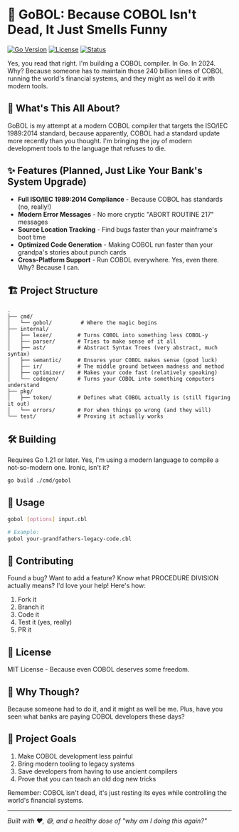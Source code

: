 # 🚀 GoBOL: Because COBOL Isn't Dead, It Just Smells Funny

[![Go Version](https://img.shields.io/badge/Go-1.21%2B-00ADD8.svg)](https://golang.org/doc/go1.21)
[![License](https://img.shields.io/badge/license-MIT-blue.svg)](LICENSE)
[![Status](https://img.shields.io/badge/status-it's%20complicated-orange.svg)](https://github.com/mattwebdev/gobol)

Yes, you read that right. I'm building a COBOL compiler. In Go. In 2024. Why? Because someone has to maintain those 240 billion lines of COBOL running the world's financial systems, and they might as well do it with modern tools.

## 🤔 What's This All About?

GoBOL is my attempt at a modern COBOL compiler that targets the ISO/IEC 1989:2014 standard, because apparently, COBOL had a standard update more recently than you thought. I'm bringing the joy of modern development tools to the language that refuses to die.

## ✨ Features (Planned, Just Like Your Bank's System Upgrade)

- **Full ISO/IEC 1989:2014 Compliance** - Because COBOL has standards (no, really!)
- **Modern Error Messages** - No more cryptic "ABORT ROUTINE 217" messages
- **Source Location Tracking** - Find bugs faster than your mainframe's boot time
- **Optimized Code Generation** - Making COBOL run faster than your grandpa's stories about punch cards
- **Cross-Platform Support** - Run COBOL everywhere. Yes, even there. Why? Because I can.

## 🏗️ Project Structure

```
.
├── cmd/
│   └── gobol/         # Where the magic begins
├── internal/
│   ├── lexer/        # Turns COBOL into something less COBOL-y
│   ├── parser/       # Tries to make sense of it all
│   ├── ast/          # Abstract Syntax Trees (very abstract, much syntax)
│   ├── semantic/     # Ensures your COBOL makes sense (good luck)
│   ├── ir/           # The middle ground between madness and method
│   ├── optimizer/    # Makes your code fast (relatively speaking)
│   └── codegen/      # Turns your COBOL into something computers understand
├── pkg/
│   ├── token/        # Defines what COBOL actually is (still figuring it out)
│   └── errors/       # For when things go wrong (and they will)
└── test/             # Proving it actually works
```

## 🛠️ Building

Requires Go 1.21 or later. Yes, I'm using a modern language to compile a not-so-modern one. Ironic, isn't it?

```bash
go build ./cmd/gobol
```

## 🚦 Usage

```bash
gobol [options] input.cbl

# Example:
gobol your-grandfathers-legacy-code.cbl
```

## 🤝 Contributing

Found a bug? Want to add a feature? Know what PROCEDURE DIVISION actually means? I'd love your help! Here's how:

1. Fork it
2. Branch it
3. Code it
4. Test it (yes, really)
5. PR it

## 📜 License

MIT License - Because even COBOL deserves some freedom.

## 💭 Why Though?

Because someone had to do it, and it might as well be me. Plus, have you seen what banks are paying COBOL developers these days? 

## 🎯 Project Goals

1. Make COBOL development less painful
2. Bring modern tooling to legacy systems
3. Save developers from having to use ancient compilers
4. Prove that you can teach an old dog new tricks

Remember: COBOL isn't dead, it's just resting its eyes while controlling the world's financial systems.

---
*Built with ❤️, 😅, and a healthy dose of "why am I doing this again?"* 